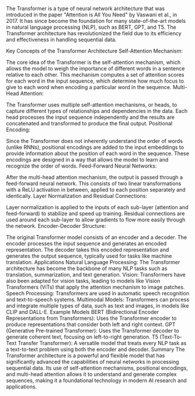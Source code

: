The Transformer is a type of neural network architecture that was introduced in the paper "Attention is All You Need" by Vaswani et al., in 2017. It has since become the foundation for many state-of-the-art models in natural language processing (NLP), such as BERT, GPT, and T5. The Transformer architecture has revolutionized the field due to its efficiency and effectiveness in handling sequential data.

Key Concepts of the Transformer Architecture
Self-Attention Mechanism:

The core idea of the Transformer is the self-attention mechanism, which allows the model to weigh the importance of different words in a sentence relative to each other.
This mechanism computes a set of attention scores for each word in the input sequence, which determine how much focus to give to each word when encoding a particular word in the sequence.
Multi-Head Attention:

The Transformer uses multiple self-attention mechanisms, or heads, to capture different types of relationships and dependencies in the data.
Each head processes the input sequence independently and the results are concatenated and transformed to produce the final output.
Positional Encoding:

Since the Transformer does not inherently understand the order of words (unlike RNNs), positional encodings are added to the input embeddings to provide information about the position of each word in the sequence.
These encodings are designed in a way that allows the model to learn and recognize the order of words.
Feed-Forward Neural Networks:

After the multi-head attention mechanism, the output is passed through a feed-forward neural network.
This consists of two linear transformations with a ReLU activation in between, applied to each position separately and identically.
Layer Normalization and Residual Connections:

Layer normalization is applied to the inputs of each sub-layer (attention and feed-forward) to stabilize and speed up training.
Residual connections are used around each sub-layer to allow gradients to flow more easily through the network.
Encoder-Decoder Structure:

The original Transformer model consists of an encoder and a decoder.
The encoder processes the input sequence and generates an encoded representation.
The decoder takes this encoded representation and generates the output sequence, typically used for tasks like machine translation.
Applications
Natural Language Processing: The Transformer architecture has become the backbone of many NLP tasks such as translation, summarization, and text generation.
Vision: Transformers have also been adapted for vision tasks, leading to models like Vision Transformers (ViTs) that apply the attention mechanism to image patches.
Speech Processing: Transformers are used in automatic speech recognition and text-to-speech systems.
Multimodal Models: Transformers can process and integrate multiple types of data, such as text and images, in models like CLIP and DALL-E.
Example Models
BERT (Bidirectional Encoder Representations from Transformers): Uses the Transformer encoder to produce representations that consider both left and right context.
GPT (Generative Pre-trained Transformer): Uses the Transformer decoder to generate coherent text, focusing on left-to-right generation.
T5 (Text-To-Text Transfer Transformer): A versatile model that treats every NLP task as a text-to-text problem using both the encoder and decoder.
Summary
The Transformer architecture is a powerful and flexible model that has significantly advanced the capabilities of neural networks in processing sequential data. Its use of self-attention mechanisms, positional encodings, and multi-head attention allows it to understand and generate complex sequences, making it a foundational technology in modern AI research and applications.
